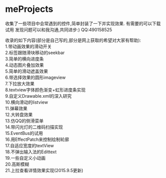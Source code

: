 meProjects
==========

收集了一些项目中会常遇到的控件,简单封装了一下并实现效果.
有需要的可以下载试用
发现问题可以和我沟通,共同进步:)
QQ:490158525

收录的如下内容(部分是自己写的,部分是网上获取的希望对大家有帮助):</br>
1.带动画效果的滑动开关 </br>
2.标签跟随滑块移动的seekbar </br>
3.简单的横向进度条</br>
4.动态图片叠加效果</br>
5.简单的滑动遮盖效果</br>
6.带选择效果的圆形imageview</br>
7.下拉放大效果</br>
8.textview字体颜色渐变+虹形进度条实现</br>
9.自定义Drawable.xml的深入研究</br>
10.横向滑动的listview</br>
11.弹幕效果</br>
12.大转盘效果</br>
13.仿QQ的侧滑菜单</br>
14.带闪光灯的二维码扫描实现</br>
15.EventBus的试用</br>
16.用EffectPatch来控制绘制轮廓</br>
17.自适应宽度的textView</br>
18.不弹出输入法的Edittext</br>
19.一些自定义小动画</br>
20.高斯模糊</br>
21.上拉查看详情效果实现(2015.9.5更新)</br>
